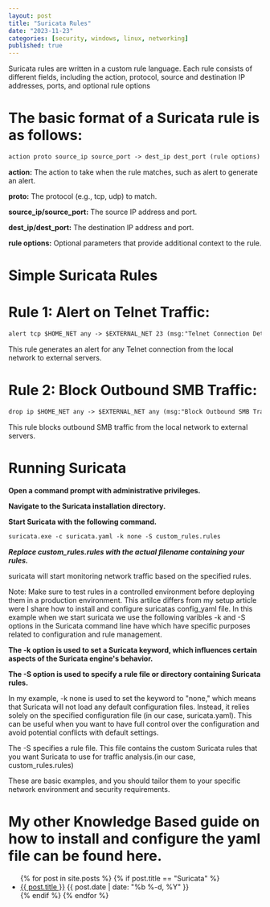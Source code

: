 ```yaml
---
layout: post
title: "Suricata Rules"
date: "2023-11-23"
categories: [security, windows, linux, networking]
published: true
---
```


Suricata rules are written in a custom rule language. Each rule consists of different fields, including the action, protocol, source and destination IP addresses, ports, and optional rule options

# The basic format of a Suricata rule is as follows:

```markdown
action proto source_ip source_port -> dest_ip dest_port (rule options)
```

**action:** The action to take when the rule matches, such as alert to generate an alert.

**proto:** The protocol (e.g., tcp, udp) to match.

**source_ip/source_port:** The source IP address and port.

**dest_ip/dest_port:** The destination IP address and port.

**rule options:** Optional parameters that provide additional context to the rule.

# Simple Suricata Rules

# Rule 1: Alert on Telnet Traffic:

```markdown
alert tcp $HOME_NET any -> $EXTERNAL_NET 23 (msg:"Telnet Connection Detected"; sid:1000001;)
```

This rule generates an alert for any Telnet connection from the local network to external servers.

# Rule 2: Block Outbound SMB Traffic:

```markdown
drop ip $HOME_NET any -> $EXTERNAL_NET any (msg:"Block Outbound SMB Traffic"; flow:to_server,established; content:"|FF|SMB"; sid:1000002;)
```

This rule blocks outbound SMB traffic from the local network to external servers.

# Running Suricata

**Open a command prompt with administrative privileges.**

**Navigate to the Suricata installation directory.**

**Start Suricata with the following command.**

```markdown
suricata.exe -c suricata.yaml -k none -S custom_rules.rules
```


***Replace custom_rules.rules with the actual filename containing your rules.***

suricata will start monitoring network traffic based on the specified rules.

Note: Make sure to test rules in a controlled environment before deploying them in a production environment. This artilce differs from my setup article were I share how to install and configure suricatas config_yaml file. In this example when we start suricata we use the following varibles -k and -S options in the Suricata command line have which have specific purposes related to configuration and rule management.

**The -k option is used to set a Suricata keyword, which influences certain aspects of the Suricata engine's behavior.**

**The -S option is used to specify a rule file or directory containing Suricata rules.**

 In my example, -k none is used to set the keyword to "none," which means that Suricata will not load any default configuration files. Instead, it relies solely on the specified configuration file (in our case, suricata.yaml). This can be useful when you want to have full control over the configuration and avoid potential conflicts with default settings.

The -S specifies a rule file. This file contains the custom Suricata rules that you want Suricata to use for traffic analysis.(in our case, custom_rules.rules)

These are basic examples, and you should tailor them to your specific network environment and security requirements.

# My other Knowledge Based guide on how to install and configure the yaml file can be found here.

<ul class="article-card">
  {% for post in site.posts %}
    {% if post.title == "Suricata" %}
      <li>
        <a href="{{ post.url }}" class="article-list">{{ post.title }}</a>
        <span class="post-meta article-meta">{{ post.date | date: "%b %-d, %Y" }}</span>
      </li>
    {% endif %}
  {% endfor %}
</ul>
